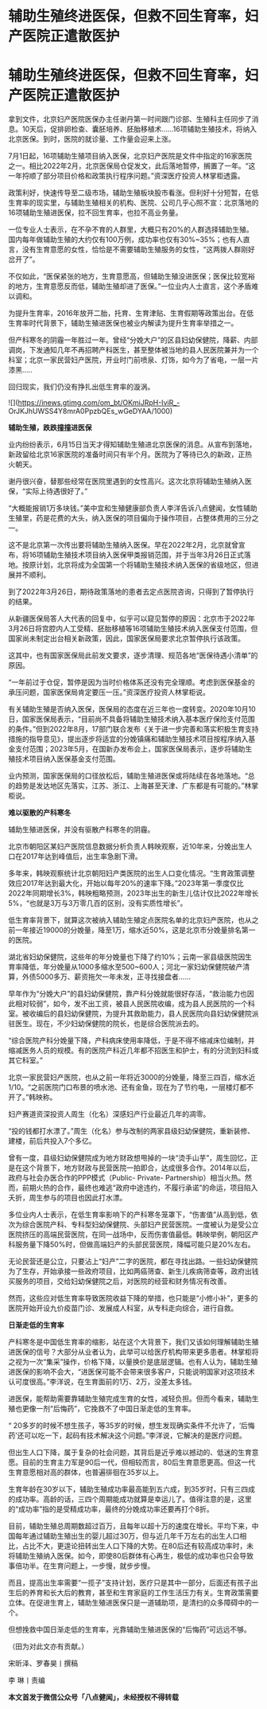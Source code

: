 # 辅助生殖终进医保，但救不回生育率，妇产医院正遣散医护

# 辅助生殖终进医保，但救不回生育率，妇产医院正遣散医护

拿到文件，北京妇产医院医保办主任谢丹第一时间跟门诊部、生殖科主任同步了消息。10天后，促排卵检查、囊胚培养、胚胎移植术……16项辅助生殖技术，将纳入北京医保。到时，医院的就诊量、工作量会迎来上涨。

7月1日起，16项辅助生殖项目纳入医保，北京妇产医院是文件中指定的16家医院之一。相比2022年2月，北京医保局仓促发文，此后落地暂停，搁置了一年。“这一年捋顺了部分项目价格和政策执行程序问题。”资深医疗投资人林掌柜透露。

政策利好，快速传导至二级市场，辅助生殖板块股市看涨。但利好十分短暂，在低生育率的现实里，与辅助生殖相关的机构、医院、公司几乎心照不宣：北京落地的16项辅助生殖进医保，拉不回生育率，也拉不高业务量。

一位专业人士表示，在不孕不育的人群里，大概只有20%的人群选择辅助生殖。国内每年做辅助生殖的大约仅有100万例，成功率也仅有30%~35%；也有人直言，没有生育意愿的女性，恰恰是不需要辅助生殖服务的女性，“这两拨人群刚好岔开了”。

不仅如此，“医保紧张的地方，生育意愿高，但辅助生殖没进医保；医保比较宽裕的地方，生育意愿反而低，辅助生殖却进了医保。”一位业内人士直言，这个矛盾难以调和。

为提升生育率，2016年放开二胎，托育、生育津贴、生育假期等政策出台。在低生育率时代背景下，辅助生殖进医保也被业内解读为提升生育率举措之一。

但产科寒冬的阴霾一年胜过一年。曾经“分娩大户”的区县妇幼保健院，降薪、内部调岗，下发通知几年不再招聘产科医生，甚至整体被当地的县人民医院兼并为一个科室；北京一家民营妇产医院，开业时门前喷泉、灯饰，如今为了省电，一层一片漆黑.....

回归现实，我们仍没有挣扎出低生育率的漩涡。

![](https://inews.gtimg.com/om_bt/OKmiJRpH-IviR_-
OrJKJhUWSS4Y8mrA0PpzbQEs_wGeDYAA/1000)

**辅助生殖，跌跌撞撞进医保**

业内纷纷表示，6月15日当天才得知辅助生殖进北京医保的消息。从宣布到落地，新政留给北京16家医院的准备时间只有半个月。医院为了等待已久的新政，正热火朝天。

谢丹很兴奋，替那些经常在医院里遇到的女性高兴。这次北京将辅助生殖纳入医保，“实际上待遇很好了。”

“大概能报销1万多块钱。”美中宜和生殖健康部负责人李洋告诉八点健闻，女性辅助生殖里，药是花费的大头，纳入医保的项目偏向于操作项目，占整体费用的三分之一。

这不是北京第一次传出要将辅助生殖纳入医保。早在2022年2月，北京就曾宣布，将16项辅助生殖技术项目纳入医保甲类报销范围，并于当年3月26日正式落地。按原计划，北京将成为全国第一个将辅助生殖技术纳入医保的省级地区，但进展并不顺利。

到了2022年3月26日，期待政策落地的患者去定点医院咨询，只得到了暂停执行的结果。

从新疆医保局答人大代表的回复中，似乎可以窥见暂停的原因：北京市于2022年3月26日将宫腔内人工受精、胚胎移植等16项辅助生殖技术纳入医保支付范围，但国家尚未制定出台相关新政策，因此，国家医保局要求北京暂停执行该政策。

这其中，也有国家医保局此前发文要求，逐步清理、规范各地“医保待遇小清单”的原因。

“一年前过于仓促，暂停是因为当时价格体系还没有完全理顺。考虑到医保基金的承压问题，国家医保局肯定要压一压。”资深医疗投资人林掌柜说。

有关辅助生殖是否纳入医保，医保局的态度在近三年也一度转变。2020年10月10日，国家医保局表示，“目前尚不具备将辅助生殖技术纳入基本医疗保险支付范围的条件。”但到2022年8月，17部门联合发布《关于进一步完善和落实积极生育支持措施的指导意见》，提出逐步将适宜的分娩镇痛和辅助生殖技术项目按程序纳入基金支付范围；2023年5月，在国新办发布会上，国家医保局表示，逐步将辅助生殖技术项目纳入医保基金支付范围。

业内预测，国家医保局的口径放松后，辅助生殖进医保或将陆续在各地落地。“总的趋势是发达地区先落实，江苏、浙江、上海甚至天津、广东都是有可能的。”林掌柜说。

**难以驱散的产科寒冬**

辅助生殖进医保，并没有驱散产科寒冬的阴霾。

北京市朝阳区某妇产医院信息数据分析负责人韩映观察，近10年来，分娩出生人口在2017年达到峰值后，出生率急剧下滑。

多年来，韩映观察统计北京朝阳妇产类医院的出生人口变化情况。“生育政策调整效应2017年达到最大化，开始以每年20%的速率下降。”2023年第一季度仅比2022年同期增长3%，韩映粗略预测，2023年出生的新生儿估计仅比2022年增长5%，“也就是3万与3万零几百的区别，没有实质性增长”。

低生育率背景下，就算这次被纳入辅助生殖定点医院名单的北京妇产医院，也从之前一年接近19000的分娩量，降至1万，缩水近50%，这是北京市分娩量排名第一的医院。

湖北省妇幼保健院，这些年的年分娩量也下降了约10%；云南一家县级医院因生育率降低，年分娩量从1000多缩水至500~600人；河北一家妇幼保健院破产清算，外债5000多万、薪资拖欠一年未发，正寻找接盘者……

早年作为“分娩大户”的县妇幼保健院，靠产科分娩就能很好存活，“救治能力也因此相对较弱”，如今，发不出工资，被县人民医院收编，成为县人民医院的一个科室。被收编后的县妇幼保健院，为提升其救助能力，县人民医院向县妇幼保健院派驻医生。现在，不少妇幼保健院的院长，也是综合医院派去的。

“综合医院产科分娩量下降，产科病床使用率降低，于是不得不缩减床位编制，并缩减医务人员的规模。有的医院产科近几年都不招医生和护士，有的分流到妇科或其它科室。”

北京一家民营妇产医院，也从之前一年将近3000的分娩量，降至三四百，缩水近1/10。“之前医院门口布景的喷水池、还有金鱼，现在为了节约电，一层楼灯都不开了。”韩映称。

妇产赛道资深投资人周生（化名）深感妇产行业最近几年的凋零。

“投的钱都打水漂了。”周生（化名）参与改制的两家县级妇幼保健院，重新装修、建楼，前后共投入7个多亿。

曾有一度，县级妇幼保健院成为地方财政想甩掉的一块“烫手山芋”，周生回忆，正是在这个背景下，地方财政与民营医院一拍即合，达成很多合作。2014年以后，政府与社会办医合作的PPP模式（Public-
Private-
Partnership）相当火热。然而，前期火热的合作，最终也难逃“政府中途违约，不履行承诺”的命运，项目陷入夭折，周生参与的项目也因此打水漂。

多位业内人士表示，在低生育率影响下的产科寒冬笼罩下，“伤害值”从高到低，依次为综合医院产科、专科型妇幼保健院、头部妇产民营医院。一度被认为是受公立医院挤压的高端民营医院，在同一战场中，反而伤害值最低。韩映举例，朝阳区产科服务量下降50%时，但做高端妇产的头部民营医院，降幅可能只是20%左右。

无论民营还是公立，只要沾上“妇产”二字的医院，都在寻找出路。一些妇幼保健院为了生存，开始承接一些政府项目，比如两癌筛查、新生儿疾病筛查等，政府出钱买服务的项目，交给妇幼保健院之后，对医院的经营和财务情况有改善。

然而，这些应对低生育率导致医院收益下降的举措，也只能是“小修小补”，更多的医院开始开设九价疫苗门诊、发展成人科室，从专科走向综合，进行自救。

**日渐走低的生育率**

产科寒冬是中国低生育率的缩影，站在这个大背景下，我们又该如何理解辅助生殖进医保的信号？大部分从业者认为，此举可以给医疗机构带来更多患者。林掌柜将之视为一次“集采”操作，价格下降，以量换价是底层逻辑。也有人认为，辅助生殖进医保的影响不会大，“进医保可能不会带来很多客户，只能说明国家对这项技术认可度很高。”李洋说，在生育面前的1万、2万，没差太多钱。

进医保，能帮助需要靠辅助生殖完成生育的女性，减轻负担。但而今看来，辅助生殖也更像一剂“后悔药”，它挽救不了中国日渐走低的生育率。

“ 20多岁的时候不想生孩子，等35岁的时候，想生发现确实条件不允许了，‘后悔药’还可以吃一下，起码有技术解决这个问题。”李洋说，它解决的是医疗问题。

但出生人口下降，属于复杂的社会问题，其背后是近乎难以撼动的、低迷的生育意愿。目前的生育主力军是90后一代，但相较而言，80后生育意愿更高。但这一代生育意愿相对高的群体，也普遍徘徊在35岁以上。

生育年龄在30岁以下，辅助生殖成功率最高能到五六成，到35岁时，只有三四成的成功率。高龄的话，三四个周期能成功就算是幸运儿了。值得注意的是，这里的“成功率”指的是受精成功率，最终的分娩成功率还要再打个8折。

目前，辅助生殖总周期数超过百万，且每年以超十万的速度在增长。平均下来，中国每年通过辅助生殖出生的婴儿超过30万，但与近几年千万左右的出生人口相比，占比不大，更遑论扭转出生人口下降的大势。在80后还有较高成功率时，未将辅助生殖纳入医保。如今，即使80后群体有心再生，极低的成功率也只会导致事倍功半。在生育问题上，一步慢，就步步慢。

而且，提高出生率需要“一揽子”支持计划，医疗只是其中一部分，后面还有孩子出生后的养育和长大后的教育，甚至和生育家庭的工作生活压力有关。生育政策需要立体。在促进生育上，辅助生殖进医保只是一道辅助项，是清扫的众多障碍中的一个。

但想挽救中国日渐走低的生育率，光靠辅助生殖进医保的“后悔药”可远远不够。

（田为对此文亦有贡献。）

宋昕泽、罗春昊丨撰稿

李 琳丨责编

**本文首发于微信公众号「八点健闻」，未经授权不得转载**

